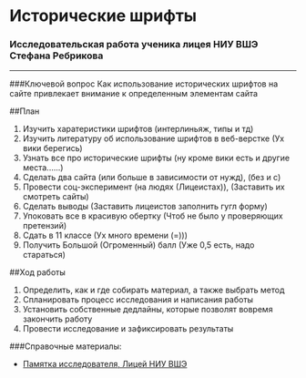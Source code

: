 # Исторические шрифты
### Исследовательская работа ученика лицея НИУ ВШЭ Стефана Ребрикова
------
###Ключевой вопрос
Как использование исторических шрифтов на сайте привлекает внимание к определенным элементам сайта

##План

1. Изучить харатеристики шрифтов (интерлиньяж, типы и тд)
2. Изучить литературу об использование шрифтов в веб-верстке (Ух вики берегись)
3. Узнать все про исторические шрифты (ну кроме вики есть и другие места......)
4. Сделать два сайта (или больше в зависимости от нужд), (без и с)
5. Провести соц-эксперимент (на людях (Лицеистах)), (Заставить их смотреть сайты)
6. Сделать выводы (Заставить лицеистов заполнить гугл форму)
7. Упоковать все в красивую обертку (Чтоб не было у проверяющих претензий)
8. Сдать в 11 классе (Ух много времени (=)))
9. Получить Большой (Огроменный) балл (Уже 0,5 есть, надо стараться)     
     
##Ход работы 
     
1. Определить, как и где собирать материал, а также выбрать метод
2. Спланировать процесс исследования и написания работы
3. Установить собственные дедлайны, которые позволят вовремя закончить работу
4. Провести исследование и зафиксировать результаты     
         
###Справочные материалы:
* [Памятка исследователя, Лицей НИУ ВШЭ](http://researchlyceum.wixsite.com/research/--1-c1stm)
